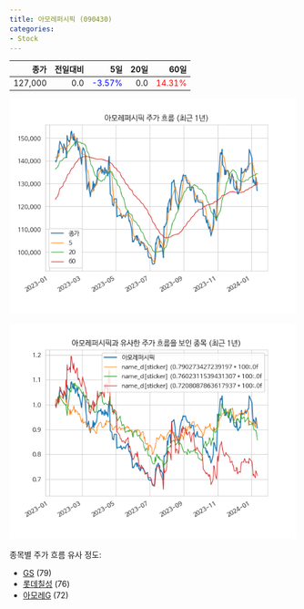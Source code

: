 ```yaml
---
title: 아모레퍼시픽 (090430)
categories:
- Stock
---
```


|종가|전일대비|5일|20일|60일|
|---:|-------:|--:|---:|---:|
|127,000|0.0|<span style="color: blue">-3.57%</span>|0.0|<span style="color: red">14.31%</span>|


<!-- more -->

![090430](/assets/images/stock/090430.png)

![090430](/assets/images/stock/090430_sim.png)

종목별 주가 흐름 유사 정도:
- [GS](/stock/078930/) (79)
- [롯데칠성](/stock/005300/) (76)
- [아모레G](/stock/002790/) (72)